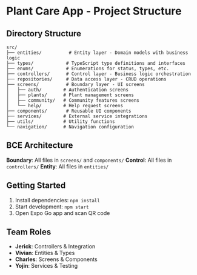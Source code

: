 # Plant Care App - Project Structure

## Directory Structure

```
src/
├── entities/          # Entity layer - Domain models with business logic
├── types/            # TypeScript type definitions and interfaces
├── enums/            # Enumerations for status, types, etc.
├── controllers/      # Control layer - Business logic orchestration
├── repositories/     # Data access layer - CRUD operations
├── screens/          # Boundary layer - UI screens
│   ├── auth/        # Authentication screens
│   ├── plants/      # Plant management screens
│   ├── community/   # Community features screens
│   └── help/        # Help request screens
├── components/       # Reusable UI components
├── services/        # External service integrations
├── utils/           # Utility functions
└── navigation/      # Navigation configuration
```

## BCE Architecture

**Boundary**: All files in `screens/` and `components/`
**Control**: All files in `controllers/`
**Entity**: All files in `entities/`

## Getting Started

1. Install dependencies: `npm install`
2. Start development: `npm start`
3. Open Expo Go app and scan QR code

## Team Roles

- **Jerick**: Controllers & Integration
- **Vivian**: Entities & Types
- **Charles**: Screens & Components
- **Yojin**: Services & Testing
